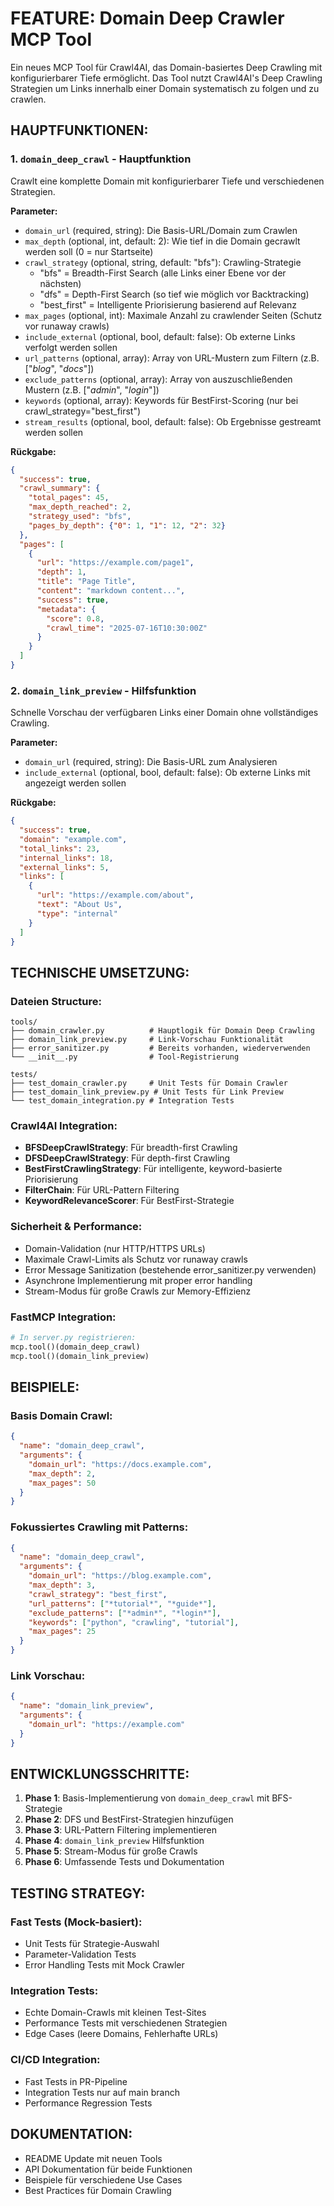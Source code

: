 # FEATURE: Domain Deep Crawler MCP Tool

Ein neues MCP Tool für Crawl4AI, das Domain-basiertes Deep Crawling mit konfigurierbarer Tiefe ermöglicht. Das Tool nutzt Crawl4AI's Deep Crawling Strategien um Links innerhalb einer Domain systematisch zu folgen und zu crawlen.

## HAUPTFUNKTIONEN:

### 1. `domain_deep_crawl` - Hauptfunktion
Crawlt eine komplette Domain mit konfigurierbarer Tiefe und verschiedenen Strategien.

**Parameter:**
- `domain_url` (required, string): Die Basis-URL/Domain zum Crawlen 
- `max_depth` (optional, int, default: 2): Wie tief in die Domain gecrawlt werden soll (0 = nur Startseite)
- `crawl_strategy` (optional, string, default: "bfs"): Crawling-Strategie
  - "bfs" = Breadth-First Search (alle Links einer Ebene vor der nächsten)
  - "dfs" = Depth-First Search (so tief wie möglich vor Backtracking)
  - "best_first" = Intelligente Priorisierung basierend auf Relevanz
- `max_pages` (optional, int): Maximale Anzahl zu crawlender Seiten (Schutz vor runaway crawls)
- `include_external` (optional, bool, default: false): Ob externe Links verfolgt werden sollen
- `url_patterns` (optional, array): Array von URL-Mustern zum Filtern (z.B. ["*blog*", "*docs*"])
- `exclude_patterns` (optional, array): Array von auszuschließenden Mustern (z.B. ["*admin*", "*login*"])
- `keywords` (optional, array): Keywords für BestFirst-Scoring (nur bei crawl_strategy="best_first")
- `stream_results` (optional, bool, default: false): Ob Ergebnisse gestreamt werden sollen

**Rückgabe:**
```json
{
  "success": true,
  "crawl_summary": {
    "total_pages": 45,
    "max_depth_reached": 2,
    "strategy_used": "bfs",
    "pages_by_depth": {"0": 1, "1": 12, "2": 32}
  },
  "pages": [
    {
      "url": "https://example.com/page1",
      "depth": 1,
      "title": "Page Title", 
      "content": "markdown content...",
      "success": true,
      "metadata": {
        "score": 0.8,
        "crawl_time": "2025-07-16T10:30:00Z"
      }
    }
  ]
}
```

### 2. `domain_link_preview` - Hilfsfunktion
Schnelle Vorschau der verfügbaren Links einer Domain ohne vollständiges Crawling.

**Parameter:**
- `domain_url` (required, string): Die Basis-URL zum Analysieren
- `include_external` (optional, bool, default: false): Ob externe Links mit angezeigt werden sollen

**Rückgabe:**
```json
{
  "success": true,
  "domain": "example.com",
  "total_links": 23,
  "internal_links": 18,
  "external_links": 5,
  "links": [
    {
      "url": "https://example.com/about",
      "text": "About Us",
      "type": "internal"
    }
  ]
}
```

## TECHNISCHE UMSETZUNG:

### Dateien Structure:
```
tools/
├── domain_crawler.py          # Hauptlogik für Domain Deep Crawling
├── domain_link_preview.py     # Link-Vorschau Funktionalität  
├── error_sanitizer.py         # Bereits vorhanden, wiederverwenden
└── __init__.py                # Tool-Registrierung

tests/
├── test_domain_crawler.py     # Unit Tests für Domain Crawler
├── test_domain_link_preview.py # Unit Tests für Link Preview
└── test_domain_integration.py # Integration Tests
```

### Crawl4AI Integration:
- **BFSDeepCrawlStrategy**: Für breadth-first Crawling
- **DFSDeepCrawlStrategy**: Für depth-first Crawling  
- **BestFirstCrawlingStrategy**: Für intelligente, keyword-basierte Priorisierung
- **FilterChain**: Für URL-Pattern Filtering
- **KeywordRelevanceScorer**: Für BestFirst-Strategie

### Sicherheit & Performance:
- Domain-Validation (nur HTTP/HTTPS URLs)
- Maximale Crawl-Limits als Schutz vor runaway crawls
- Error Message Sanitization (bestehende error_sanitizer.py verwenden)
- Asynchrone Implementierung mit proper error handling
- Stream-Modus für große Crawls zur Memory-Effizienz

### FastMCP Integration:
```python
# In server.py registrieren:
mcp.tool()(domain_deep_crawl)
mcp.tool()(domain_link_preview)
```

## BEISPIELE:

### Basis Domain Crawl:
```json
{
  "name": "domain_deep_crawl",
  "arguments": {
    "domain_url": "https://docs.example.com",
    "max_depth": 2,
    "max_pages": 50
  }
}
```

### Fokussiertes Crawling mit Patterns:
```json
{
  "name": "domain_deep_crawl", 
  "arguments": {
    "domain_url": "https://blog.example.com",
    "max_depth": 3,
    "crawl_strategy": "best_first",
    "url_patterns": ["*tutorial*", "*guide*"],
    "exclude_patterns": ["*admin*", "*login*"],
    "keywords": ["python", "crawling", "tutorial"],
    "max_pages": 25
  }
}
```

### Link Vorschau:
```json
{
  "name": "domain_link_preview",
  "arguments": {
    "domain_url": "https://example.com"
  }
}
```

## ENTWICKLUNGSSCHRITTE:

1. **Phase 1**: Basis-Implementierung von `domain_deep_crawl` mit BFS-Strategie
2. **Phase 2**: DFS und BestFirst-Strategien hinzufügen
3. **Phase 3**: URL-Pattern Filtering implementieren
4. **Phase 4**: `domain_link_preview` Hilfsfunktion
5. **Phase 5**: Stream-Modus für große Crawls
6. **Phase 6**: Umfassende Tests und Dokumentation

## TESTING STRATEGY:

### Fast Tests (Mock-basiert):
- Unit Tests für Strategie-Auswahl
- Parameter-Validation Tests
- Error Handling Tests mit Mock Crawler

### Integration Tests:
- Echte Domain-Crawls mit kleinen Test-Sites
- Performance Tests mit verschiedenen Strategien
- Edge Cases (leere Domains, Fehlerhafte URLs)

### CI/CD Integration:
- Fast Tests in PR-Pipeline
- Integration Tests nur auf main branch
- Performance Regression Tests

## DOKUMENTATION:

- README Update mit neuen Tools
- API Dokumentation für beide Funktionen
- Beispiele für verschiedene Use Cases
- Best Practices für Domain Crawling
